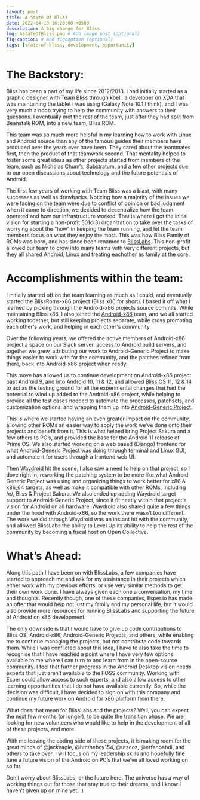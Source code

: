 ```yaml
---
layout: post
title: A State Of Bliss
date: 2022-04-19 16:20:00 +0500
description: A big change for Bliss
img: AStateOfBliss.png # Add image post (optional)
fig-caption: # Add figcaption (optional)
tags: [state-of-bliss, development, opportunity]
---
```

# The Backstory: 

Bliss has been a part of my life since 2012/2013. I had initially started as a graphic designer with Team Bliss through kbell, a developer on XDA that was maintaining the tablet I was using (Galaxy Note 10.1 I think), and I was very much a noob trying to help the community with answers to their questions. I eventually met the rest of the team, just after they had split from Beanstalk ROM, into a new team, Bliss ROM. 

This team was so much more helpful in my learning how to work with Linux and Android source than any of the famous guides their members have produced over the years ever have been. They cared about the teammates first, then the product of that teamwork second. That mentality helped to foster some great ideas as other projects started from members of the team, such as Nicholas Chum’s, Substratum, and a few other projects due to our open discussions about technology and the future potentials of Android.

The first few years of working with Team Bliss was a blast, with many successes as well as drawbacks. Noticing how a majority of the issues we were facing on the team were due to conflict of opinion or bad judgment when it came to direction, we decided to decentralize how the team operated and how our infrastructure worked. That is where I got the initial vision for starting a non-profit 501c(3) organization to take over the tasks of worrying about the “how” in keeping the team running, and let the team members focus on what they enjoy the most. This was how Bliss Family of ROMs was born, and has since been renamed to [BlissLabs](https://blisslabs.org). This non-profit allowed our team to grow into many teams with very different projects, but they all shared Android, Linux and treating eachother as family at the core. 

# Accomplishments within the team: 

I initially started off on the team learning as much as I could, and eventually started the BlissRoms-x86 project (Bliss x86 for short). I based it off what I learned by picking through the Android-x86 projects source commits. While maintaining Bliss x86, I also joined the [Android-x86](https://www.android-x86.org) team, and we all started working together, but still keeping projects separate, while cross promoting each other's work, and helping in each other's community. 

Over the following years, we offered the active members of Android-x86 project a space on our Slack server, access to Android build servers, and together we grew, attributing our work to Android-Generic Project to make things easier to work with for the community, and the patches refined from there, back into Android-x86 project when ready. 

This move has allowed us to continue development on Android-x86 project past Android 9, and into Android 10, 11 & 12, and allowed [Bliss OS](https://blissos.org) 11, 12 & 14 to act as the testing ground for all the experimental changes that had the potential to wind up added to the Android-x86 project, while helping to provide all the test cases needed to automate the processes, patchsets, and customization options, and wrapping them up into [Android-Generic Project](https://android-generic.github.io). 

This is where we started having an even greater impact on the community, allowing other ROMs an easier way to apply the work we’ve done onto their projects and benefit from it. This is what helped bring Project Sakura and a few others to PC’s, and provided the base for the Android 11 release of Prime OS.  We also started working on a web based (Django) frontend for what Android-Generic Project was doing through terminal and Linux GUI, and automate it for users through a frontend web UI. 

Then [Waydroid](https://waydro.id) hit the scene, I also saw a need to help on that project, so I dove right in, reworking the patching system to be more like what Android-Generic Project was using and organizing things to work better for x86 & x86_64 targets, as well as make it compatible with other ROMs, including /e/, Bliss & Project Sakura. We also ended up adding Waydroid target support to Android-Generic Project, since it fit neatly within that project's vision for Android on all hardware. Waydroid also shared quite a few things under the hood with Android-x86, so the work there wasn’t too different. The work we did through Waydroid was an instant hit with the community, and allowed BlissLabs the ability to Level Up its ability to help the rest of the community by becoming a fiscal host on Open Collective. 

# What’s Ahead: 

Along this path I have been on with BlissLabs, a few companies have started to approach me and ask for my assistance in their projects which either work with my previous efforts, or use very similar methods to get their own work done. I have always given each one a conversation, my time and thoughts. Recently though, one of these companies, Esper.io has made an offer that would help not just my family and my personal life, but it would also provide more resources for running BlissLabs and supporting the future of Android on x86 development. 

The only downside is that I would have to give up code contributions to Bliss OS, Android-x86, Android-Generic Projects, and others, while enabling me to continue managing the projects, but not contribute code towards them. While I was conflicted about this idea, I have to also take the time to recognise that I have reached a point where I have very few options available to me where I can turn to and learn from in the open-source community. I feel that further progress in the Android Desktop vision needs experts that just aren’t available to the FOSS community. Working with Esper could allow access to such experts, and also allow access to other learning opportunities that I do not have available currently. So, while the decision was difficult, I have decided to sign on with this company and continue my future work on Android for x86 platform from there. 

What does that mean for BlissLabs and the projects? Well, you can expect the next few months (or longer), to be quite the transition phase. We are looking for new volunteers who would like to help in the development of all of these projects, and more. 

With me leaving the coding side of these projects, it is making room for the great minds of @jackeagle, @hmtheboy154, @utzcoz, @erfanoabdi, and others to take over. I will focus on my leadership skills and hopefully fine tune a future vision of the Android on PC’s that we’ve all loved working on so far. 

Don’t worry about BlissLabs, or the future here. The universe has a way of working things out for those that stay true to their dreams, and I know I haven’t given up on mine yet. :) 




